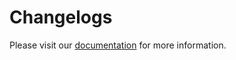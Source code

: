 # Changelogs

Please visit our [documentation](https://docs.discatsharp.tech/changelogs) for more information.
